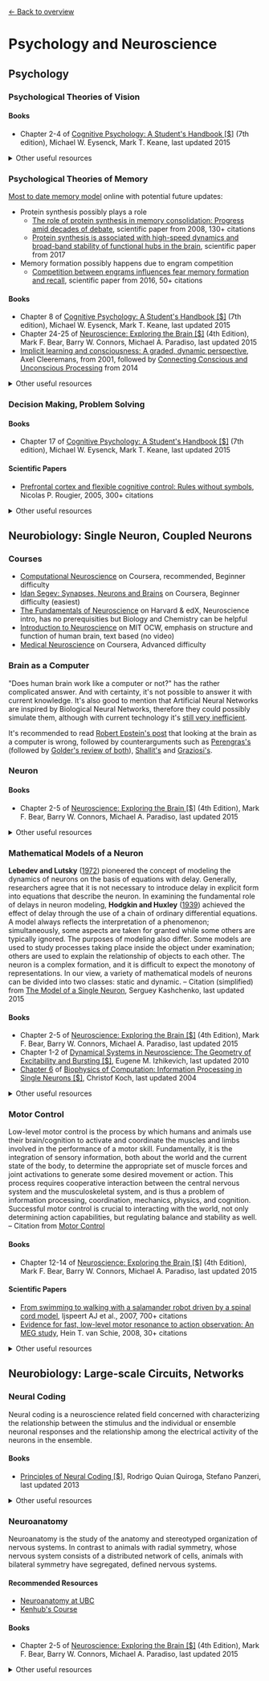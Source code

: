 [← Back to overview](../README.md)

# Psychology and Neuroscience

## Psychology

### Psychological Theories of Vision

#### Books
* Chapter 2-4 of [Cognitive Psychology: A Student's Handbook [$]](http://amzn.to/2jwcMGb) (7th edition), Michael W. Eysenck,‎ Mark T. Keane, last updated 2015

<details>
<summary>Other useful resources</summary>

#### Interesting
* [Why we have blind spots - and how to see the blood vessels inside your own eye](https://youtu.be/L_W-IXqoxHA)
* [Example of the motion aftereffect](https://strobe.cool/)

#### Keywords
* [Sensory Organs](https://en.wikipedia.org/wiki/Sense)
* [Theories of Color Vision](http://psych.ucalgary.ca/PACE/VA-Lab/colourperceptionweb/theories.htm)
* [Psychophysics](https://en.wikipedia.org/wiki/Psychophysics)
* [Eye Tracking](https://en.wikipedia.org/wiki/Eye_tracking)
* [Theories of Vision](http://www.socsci.uci.edu/~pjmaddy/bio/vision%20theory%2015-16.pdf)
* [Pattern Recognition](https://en.wikipedia.org/wiki/Pattern_recognition)
* [Object Recognition](https://en.wikipedia.org/wiki/Outline_of_object_recognition)
* [Depth perception](https://en.wikipedia.org/wiki/Depth_perception)
* [Gestalt Theory](https://en.wikipedia.org/wiki/Gestalt_psychology)
* [David Marr Theory](https://en.wikipedia.org/wiki/David_Marr_(neuroscientist)#Theories_of_cerebellum.2C_hippocampus.2C_and_neocortex)
* [Recognition-by-components theory (Biedermann Theory)](https://en.wikipedia.org/wiki/Recognition-by-components_theory)
* [James J. Gibson Theory](https://en.wikipedia.org/wiki/James_J._Gibson#Gibson.27s_approach_to_visual_perception)
</details>

### Psychological Theories of Memory
[Most to date memory model](https://en.wikibooks.org/wiki/Cognitive_Psychology_and_Cognitive_Neuroscience/Memory) online with potential future updates:
* Protein synthesis possibly plays a role
  * [The role of protein synthesis in memory consolidation: Progress amid decades of debate](https://dx.doi.org/10.1016%2Fj.nlm.2007.09.010), scientific paper from 2008, 130+ citations
  * [Protein synthesis is associated with high-speed dynamics and broad-band stability of functional hubs in the brain](https://dx.doi.org/10.1016%2Fj.neuroimage.2017.04.062), scientific paper from 2017
* Memory formation possibly happens due to engram competition
  * [Competition between engrams influences fear memory formation and recall](https://dx.doi.org/10.1126/science.aaf0594), scientific paper from 2016, 50+ citations

#### Books
* Chapter 8 of [Cognitive Psychology: A Student's Handbook [$]](http://amzn.to/2jwcMGb) (7th edition), Michael W. Eysenck,‎ Mark T. Keane, last updated 2015
* Chapter 24-25 of [Neuroscience: Exploring the Brain [$]](http://amzn.to/2zMmWxl) (4th Edition), Mark F. Bear,‎ Barry W. Connors,‎ Michael A. Paradiso, last updated 2015
* [Implicit learning and consciousness: A graded, dynamic perspective](https://pdfs.semanticscholar.org/6813/6c840920f66f2b006c109af76925c9e3762c.pdf), Axel Cleeremans, from ‎2001, followed by [Connecting Conscious and Unconscious Processing](http://dx.doi.org/10.1111/cogs.12149) from 2014

<details>
<summary>Other useful resources</summary>

#### Keywords
* [Atkinson–Shiffrin memory model](https://en.wikipedia.org/wiki/Atkinson%E2%80%93Shiffrin_memory_model)
* [Baddeley's model of working memory](https://en.wikipedia.org/wiki/Baddeley%27s_model_of_working_memory)
* [Mental representation of knowledge](https://en.wikipedia.org/wiki/Mental_representation), recommended book [Computer-Based Diagnostics and Systematic Analysis of Knowledge [$]](http://amzn.to/2jtMLaC), possible to obtain [free sample about Mental representation](http://www.springer.com/cda/content/document/cda_downloaddocument/9781441956613-c1.pdf?SGWID=0-0-45-855943-p173946013)
* [Episodic memory](https://en.wikipedia.org/wiki/Episodic_memory)
* [Autobiographical memory](https://en.wikipedia.org/wiki/Autobiographical_memory)
* [Implicit and explicit processes](https://doi.org/10.1016/j.neuron.2008.10.032), scientific paper from 2008, 260+ citations
* [Dual process theory](https://en.wikipedia.org/wiki/Dual_process_theory)
* [Artificial grammar learning](https://en.wikipedia.org/wiki/Artificial_grammar_learning)

</details>

### Decision Making, Problem Solving

#### Books
* Chapter 17 of [Cognitive Psychology: A Student's Handbook [$]](http://amzn.to/2jwcMGb) (7th edition), Michael W. Eysenck,‎ Mark T. Keane, last updated 2015

#### Scientific Papers
* [Prefrontal cortex and flexible cognitive control: Rules without symbols](https://doi.org/10.1073/pnas.0502455102), Nicolas P. Rougier, 2005, 300+ citations

<details>
<summary>Other useful resources</summary>

#### Keywords
* [Prefrontal cortex](https://en.wikipedia.org/wiki/Prefrontal_cortex)
* [Assessment of executive functions](https://doi.org/10.1016/j.acn.2007.08.010), Raymond C. K. Chan, scientific paper from 2007, 900+ citations
* [Problem solving](https://en.wikipedia.org/wiki/Problem_solving)
* [Insight](https://en.wikipedia.org/wiki/Insight)
* [Decision-making](https://en.wikipedia.org/wiki/Decision-making) (Judgement)
* [Probability judgements](https://en.wikipedia.org/wiki/Absolute_probability_judgement)
* [Bayesian probability](https://en.wikipedia.org/wiki/Bayesian_probability)
* [Framing](https://en.wikipedia.org/wiki/Framing_(social_sciences))
* [Heuristics](https://en.wikipedia.org/wiki/Heuristic)
</details>

## Neurobiology: Single Neuron, Coupled Neurons

### Courses
* [Computational Neuroscience](https://www.coursera.org/learn/computational-neuroscience) on Coursera, recommended, Beginner difficulty
* [Idan Segev: Synapses, Neurons and Brains](https://www.coursera.org/learn/synapses/) on Coursera, Beginner difficulty (easiest) <!-- very simple, lower quality, possibly remove this link in the future -->
* [The Fundamentals of Neuroscience](https://www.mcb80x.org/) on Harvard & edX, Neuroscience intro, has no prerequisities but Biology and Chemistry can be helpful
* [Introduction to Neuroscience](https://ocw.mit.edu/courses/brain-and-cognitive-sciences/9-01-introduction-to-neuroscience-fall-2007/) on MIT OCW, emphasis on structure and function of human brain, text based (no video)
* [Medical Neuroscience](https://www.coursera.org/learn/medical-neuroscience) on Coursera, Advanced difficulty

### Brain as a Computer
"Does human brain work like a computer or not?" has the rather complicated answer. And with certainty, it's not possible to answer it with current knowledge. It's also good to mention that Artificial Neural Networks are inspired by Biological Neural Networks, therefore they could possibly simulate them, although with current technology it's [still very inefficient](http://agi-roadmap.sablatura.info/).

It's recommended to read [Robert Epstein's post](https://aeon.co/essays/your-brain-does-not-process-information-and-it-is-not-a-computer) that looking at the brain as a computer is wrong, followed by counterarguments such as [Perengras's](http://lukependergrass.work/blog/the-information-processing-brain) (followed by [Golder's review of both](https://medium.com/@gdoteof/a-response-to-a-response-to-the-empty-brain-the-information-processing-brain-dde4c6d3aecd)), [Shallit's](http://recursed.blogspot.com/2016/05/yes-your-brain-certainly-is-computer.html) and [Graziosi's](https://sergiograziosi.wordpress.com/2016/05/22/robert-epsteins-empty-essay/).

### Neuron

#### Books
* Chapter 2-5 of [Neuroscience: Exploring the Brain [$]](http://amzn.to/2zMmWxl) (4th Edition), Mark F. Bear,‎ Barry W. Connors,‎ Michael A. Paradiso, last updated 2015

<details>
<summary>Other useful resources</summary>

#### Keywords
* [Anatomy and histology of a neuron](https://en.wikipedia.org/wiki/Neuron#Anatomy_and_histology), [follow up schematic](https://en.wikipedia.org/wiki/File:Complete_neuron_cell_diagram_en.svg)
* [Membrane potential](https://en.wikipedia.org/wiki/Membrane_potential)
* [Action potential](https://en.wikipedia.org/wiki/Action_potential)
* [Neurotransmission](https://en.wikipedia.org/wiki/Neurotransmission)
* [Afferent (sensory) neurons](https://en.wikipedia.org/wiki/Sensory_neuron)
* [Neurotransmitter](https://en.wikipedia.org/wiki/Neurotransmitter)
* [Excitatory postsynaptic potential](https://en.wikipedia.org/wiki/Excitatory_postsynaptic_potential)
* [Inhibitory postsynaptic potential](https://en.wikipedia.org/wiki/Inhibitory_postsynaptic_potential)
* [Ionotropic effect](https://en.wikipedia.org/wiki/Ionotropic_effect)
* [Metabotropic receptor](https://en.wikipedia.org/wiki/Metabotropic_receptor)
* [Microcircuits neuroscience to understand pathophysiology](https://dx.doi.org/10.18632%2Foncotarget.14792), scientific paper from 2017
* [Nernst equation](https://en.wikipedia.org/wiki/Nernst_equation)
</details>

### Mathematical Models of a Neuron
**Lebedev and Lutsky** ([1972](https://scholar.google.com/scholar_lookup?title=Physiology%20of%20movements%20and%20activity&author=NA.%20Bernstein&publication_year=1990)) pioneered the concept of modeling the dynamics of neurons on the basis of equations with delay. Generally, researchers agree that it is not necessary to introduce delay in explicit form into equations that describe the neuron. In examining the fundamental role of delays in neuron modeling, **Hodgkin and Huxley** ([1939](https://scholar.google.com/scholar_lookup?title=Models%20of%20neural%20dynamics%20in%20brain%20information%20processing%E2%80%94Results%20of%20%E2%80%9Cdecade%E2%80%9D&author=GN.%20Borisyuk&author=RM.%20Borisyuk&author=YB.%20Kazanovich&author=GR.%20Ivanitsky&journal=UFMN&volume=172&issue=10&pages=1189-1214&publication_year=2002)) achieved the effect of delay through the use of a chain of ordinary differential equations. A model always reflects the interpretation of a phenomenon; simultaneously, some aspects are taken for granted while some others are typically ignored. The purposes of modeling also differ. Some models are used to study processes taking place inside the object under examination; others are used to explain the relationship of objects to each other. The neuron is a complex formation, and it is difficult to expect the monotony of representations. In our view, a variety of mathematical models of neurons can be divided into two classes: static and dynamic. – Citation (simplified) from [The Model of a Single Neuron](https://link.springer.com/chapter/10.1007/978-3-319-19866-8_1), Serguey Kashchenko, last updated 2015

#### Books
* Chapter 2-5 of [Neuroscience: Exploring the Brain [$]](http://amzn.to/2zMmWxl) (4th Edition), Mark F. Bear,‎ Barry W. Connors,‎ Michael A. Paradiso, last updated 2015
* Chapter 1-2 of [Dynamical Systems in Neuroscience: The Geometry of Excitability and Bursting [$]](http://amzn.to/2i41xVi), Eugene M. Izhikevich, last updated 2010
* [Chapter 6](https://christofkoch.files.wordpress.com/2014/01/hodgkin_huxley.pdf) of [Biophysics of Computation: Information Processing in Single Neurons [$]](http://amzn.to/2jxIkvk), Christof Koch, last updated 2004

<details>
<summary>Other useful resources</summary>

#### Keywords
* [Ionic conductivity](https://en.wikipedia.org/wiki/Ionic_conductivity_(solid_state)), [Fundamental questions relating to ion conduction in disordered solids](http://citeseerx.ist.psu.edu/viewdoc/download?doi=10.1.1.517.6087&rep=rep1&type=pdf), [doi](http://dx.doi.org/10.1088/0034-4885/72/4/046501), Jeppe C Dyre, 2009, 200+ citations
* [Leaky Integrate-and-Fire Model](https://pdfs.semanticscholar.org/b010/5f0c0f1d9072e71c93d55cc55c9648c09648.pdf), Emin Orhan, 2012 followed by [Gerstner's web](http://icwww.epfl.ch/~gerstner/SPNM/node26.html)
* [Quadratic Integrate and Fire](http://neuronaldynamics.epfl.ch/online/Ch5.S3.html), [Chaotic solutions in the quadratic integrate-and-fire neuron with adaptation](https://dx.doi.org/10.1007%2Fs11571-008-9069-6), Gang Zheng and Arnaud Tonnelier, 2009, 11 citations
* [Hodgkin–Huxley model](https://www.ncbi.nlm.nih.gov/pmc/articles/PMC1392413/pdf/jphysiol01442-0106.pdf), 1952, 20k citations, simplified: [A brief historical perspective: Hodgkin and Huxley](https://dx.doi.org/10.1113%2Fjphysiol.2012.230458), Christof J Schwiening, 2009, 40+ citations
* [Cable theory](https://en.wikipedia.org/wiki/Cable_theory), [Electric current flow in excitable cells](https://www.researchgate.net/profile/Julian_Jack/publication/237128081_Electric_Current_Flow_In_Excitable_Cells/links/0deec53466f1fd7bc1000000.pdf), JJB Jack, D Noble, RW Tsien, 1975, 2k citations, followed by [Cable theory for dendritic neurons](http://dl.acm.org/citation.cfm?id=94608)
* [Simple Model of Spiking Neurons (Izhikevich's model)](https://www.izhikevich.org/publications/spikes.htm), [pdf](https://www.izhikevich.org/publications/spikes.pdf)
* [Perceptron](https://en.wikipedia.org/wiki/Perceptron)
* [Blue Brain Project](https://bluebrain.epfl.ch/), creating a digital reconstruction of the brain by reverse-engineering mammalian brain circuitry
</details>

### Motor Control
Low-level motor control is the process by which humans and animals use their brain/cognition to activate and coordinate the muscles and limbs involved in the performance of a motor skill. Fundamentally, it is the integration of sensory information, both about the world and the current state of the body, to determine the appropriate set of muscle forces and joint activations to generate some desired movement or action. This process requires cooperative interaction between the central nervous system and the musculoskeletal system, and is thus a problem of information processing, coordination, mechanics, physics, and cognition. Successful motor control is crucial to interacting with the world, not only determining action capabilities, but regulating balance and stability as well. – Citation from [Motor Control](https://en.wikipedia.org/wiki/Motor_control)

#### Books
* Chapter 12-14 of [Neuroscience: Exploring the Brain [$]](http://amzn.to/2zMmWxl) (4th Edition), Mark F. Bear,‎ Barry W. Connors,‎ Michael A. Paradiso, last updated 2015

#### Scientific Papers
* [From swimming to walking with a salamander robot driven by a spinal cord model](https://doi.org/10.1126/science.1138353), Ijspeert AJ et al., 2007, 700+ citations
* [Evidence for fast, low-level motor resonance to action observation: An MEG study](https://doi.org/10.1080/17470910701414364), Hein T. van Schie, 2008, 30+ citations

<details>
<summary>Other useful resources</summary>

#### Notes
* Majority of human **fingers and toes are replaceable** and theoretically redundant. From 5 toes per a leg, Homo Sapiens would be able to move without all of them, although [toes play the role in the effectivity of movement](https://doi.org/10.1038/nature03052). Speaking about fingers, [three are necessary for object manipulation](https://blog.robotiq.com/why-use-a-robot-gripper-with-3-fingers) if at least one is in the opposition.

#### Keywords
* Organization of the motor system
  * [Pyramidal tracts](https://en.wikipedia.org/wiki/Pyramidal_tracts)
  * [Extrapyramidal system](https://en.wikipedia.org/wiki/Extrapyramidal_system)
* [Reflexes](https://en.wikipedia.org/wiki/Reflex)
  * [List of reflexes](https://en.wikipedia.org/wiki/List_of_reflexes)
* [Central pattern generators](https://en.wikipedia.org/wiki/Central_pattern_generator)
* [Motor program](https://en.wikipedia.org/wiki/Motor_program)
* [The oculomotor system](https://www.ncbi.nlm.nih.gov/pubmed/17314476)
* [Saccades](https://en.wikipedia.org/wiki/Saccade), quick, simultaneous movement of both eyes between two or more phases of fixation in the same direction
* [Hexapod robots](https://en.wikipedia.org/wiki/Hexapod_(robotics)), biologically inspired by [Hexapoda](https://en.wikipedia.org/wiki/Hexapoda) [locomotion](https://en.wikipedia.org/wiki/Terrestrial_locomotion) (movement of insects with six legs)
* **Lamprey robots**, based on the model of the lamprey spiral cord
  * [Lamprey robot from the Biorob Lab of Auke Ispeert at EPFL (YouTube video)](https://www.youtube.com/watch?v=ZvGEWHfGnfU)
  * [Wake structures behind a swimming robotic lamprey with a passively flexible tail](https://dx.doi.org/10.1242%2Fjeb.061440), Megan C. Leftwich et al., 2012, 40+ citations

</details>

## Neurobiology: Large-scale Circuits, Networks

### Neural Coding
Neural coding is a neuroscience related field concerned with characterizing the relationship between the stimulus and the individual or ensemble neuronal responses and the relationship among the electrical activity of the neurons in the ensemble.

#### Books
* [Principles of Neural Coding [$]](http://amzn.to/2j1OzZ0), Rodrigo Quian Quiroga,‎ Stefano Panzeri, last updated 2013

<details>
<summary>Other useful resources</summary>

#### Keywords
* [Rate coding](https://en.wikipedia.org/wiki/Neural_coding#Rate_coding), describing that as the intensity of a stimulus increases, the frequency or rate of action potentials ("spike firing") increases
* [Spike-count rate](https://en.wikipedia.org/wiki/Neural_coding#Spike-count_rate), counting the number of spikes that appear during a trial and dividing by the duration of trial
* [Neural encoding to decoding](https://en.wikipedia.org/wiki/Neural_decoding)
* [Temporal coding](https://en.wikipedia.org/wiki/Neural_coding#Temporal_coding)
* [Population coding](https://en.wikipedia.org/wiki/Neural_coding#Population_coding)
* [Sparse coding](https://en.wikipedia.org/wiki/Neural_coding#Sparse_coding)
* [Tuning Curves, Neuronal Variability, and Sensory Coding](https://dx.doi.org/10.1371%2Fjournal.pbio.0040092), Daniel A Butts, 2006, 160+ citations
* [Small-world brain networks](https://doi.org/10.1177/1073858406293182), Danielle Smith Bassett, Ed Bullmore, 2006, 1500+ citations
* [On the computational architecture of the neocortex](https://link.springer.com/article/10.1007/BF00198477) and [The role of cortico-cortical loops](https://www.ncbi.nlm.nih.gov/pubmed/1540675), D. Mumford, 1991-1992, 800+ citations

</details>

### Neuroanatomy
Neuroanatomy is the study of the anatomy and stereotyped organization of nervous systems. In contrast to animals with radial symmetry, whose nervous system consists of a distributed network of cells, animals with bilateral symmetry have segregated, defined nervous systems.

#### Recommended Resources
* [Neuroanatomy at UBC](http://www.neuroanatomy.ca/)
* [Kenhub's Course](https://www.kenhub.com/en/start/neuroanatomy)

#### Books
* Chapter 2-5 of [Neuroscience: Exploring the Brain [$]](http://amzn.to/2zMmWxl) (4th Edition), Mark F. Bear,‎ Barry W. Connors,‎ Michael A. Paradiso, last updated 2015

<details>
<summary>Other useful resources</summary>

#### Keywords
* [Cell staining](https://en.wikipedia.org/wiki/Neuroanatomy#Cell_staining)
* [Histochemistry](https://en.wikipedia.org/wiki/Histochemistry)
* [Genetically encoded markers](https://en.wikipedia.org/wiki/Neuroanatomy#Genetically_encoded_markers)
* Non-invasive brain imaging ([Magnetic resonance imaging](https://en.wikipedia.org/wiki/Magnetic_resonance_imaging))
* [Viral-based and Dye-based methods](https://en.wikipedia.org/wiki/Neuroanatomy#Tools)
* [Connectomics](https://en.wikipedia.org/wiki/Connectomics)
* [Computational neuroanatomy](https://en.wikipedia.org/wiki/Computational_neuroscience)
* [Model systems](https://en.wikipedia.org/wiki/Scientific_modelling)
  * Caenorhabditis elegans connectome
    * [Network control principles predict neuron function in the Caenorhabditis elegans connectome](https://dx.doi.org/10.1038/nature24056), Gang Yan et al., 2016
  * [Drosophila melanogaster connectome](https://en.wikipedia.org/wiki/Drosophila_connectome) → [Virtual Fly Brain](http://www.virtualflybrain.org/)

</details>
